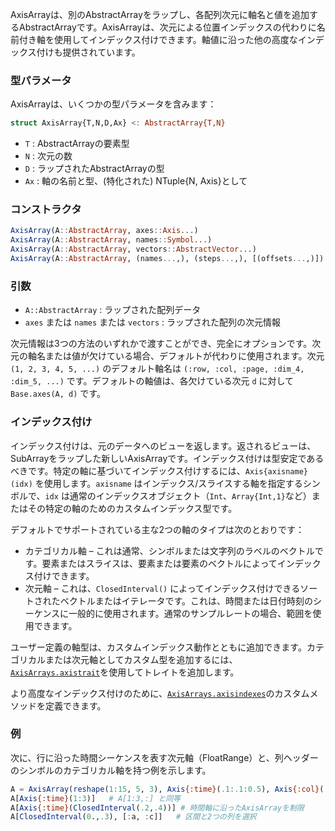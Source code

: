 AxisArrayは、別のAbstractArrayをラップし、各配列次元に軸名と値を追加するAbstractArrayです。AxisArrayは、次元による位置インデックスの代わりに名前付き軸を使用してインデックス付けできます。軸値に沿った他の高度なインデックス付けも提供されています。

### 型パラメータ

AxisArrayは、いくつかの型パラメータを含みます：

```julia
struct AxisArray{T,N,D,Ax} <: AbstractArray{T,N}
```

  * `T` : AbstractArrayの要素型
  * `N` : 次元の数
  * `D` : ラップされたAbstractArrayの型
  * `Ax` : 軸の名前と型、(特化された) NTuple{N, Axis}として

### コンストラクタ

```julia
AxisArray(A::AbstractArray, axes::Axis...)
AxisArray(A::AbstractArray, names::Symbol...)
AxisArray(A::AbstractArray, vectors::AbstractVector...)
AxisArray(A::AbstractArray, (names...,), (steps...,), [(offsets...,)])
```

### 引数

  * `A::AbstractArray` : ラップされた配列データ
  * `axes` または `names` または `vectors` : ラップされた配列の次元情報

次元情報は3つの方法のいずれかで渡すことができ、完全にオプションです。次元の軸名または値が欠けている場合、デフォルトが代わりに使用されます。次元 `(1, 2, 3, 4, 5, ...)` のデフォルト軸名は `(:row, :col, :page, :dim_4, :dim_5, ...)` です。デフォルトの軸値は、各欠けている次元 `d` に対して `Base.axes(A, d)` です。

### インデックス付け

インデックス付けは、元のデータへのビューを返します。返されるビューは、SubArrayをラップした新しいAxisArrayです。インデックス付けは型安定であるべきです。特定の軸に基づいてインデックス付けするには、`Axis{axisname}(idx)` を使用します。`axisname` はインデックス/スライスする軸を指定するシンボルで、`idx` は通常のインデックスオブジェクト（`Int`、`Array{Int,1}`など）またはその特定の軸のためのカスタムインデックス型です。

デフォルトでサポートされている主な2つの軸のタイプは次のとおりです：

  * カテゴリカル軸 – これは通常、シンボルまたは文字列のラベルのベクトルです。要素またはスライスは、要素または要素のベクトルによってインデックス付けできます。
  * 次元軸 – これは、`ClosedInterval()` によってインデックス付けできるソートされたベクトルまたはイテレータです。これは、時間または日付時刻のシーケンスに一般的に使用されます。通常のサンプルレートの場合、範囲を使用できます。

ユーザー定義の軸型は、カスタムインデックス動作とともに追加できます。カテゴリカルまたは次元軸としてカスタム型を追加するには、[`AxisArrays.axistrait`](@ref)を使用してトレイトを追加します。

より高度なインデックス付けのために、[`AxisArrays.axisindexes`](@ref)のカスタムメソッドを定義できます。

### 例

次に、行に沿った時間シーケンスを表す次元軸（FloatRange）と、列ヘッダーのシンボルのカテゴリカル軸を持つ例を示します。

```julia
A = AxisArray(reshape(1:15, 5, 3), Axis{:time}(.1:.1:0.5), Axis{:col}([:a, :b, :c]))
A[Axis{:time}(1:3)]   # A[1:3,:] と同等
A[Axis{:time}(ClosedInterval(.2,.4))] # 時間軸に沿ったAxisArrayを制限
A[ClosedInterval(0.,.3), [:a, :c]]   # 区間と2つの列を選択
```
